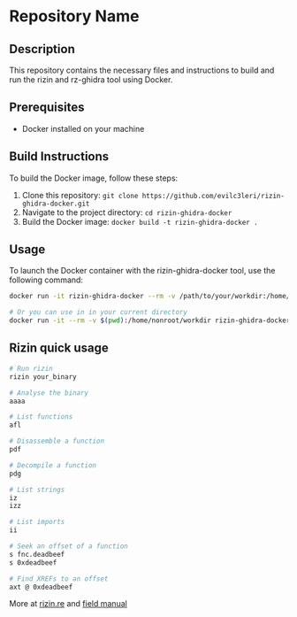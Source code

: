 # Repository Name

## Description

This repository contains the necessary files and instructions to build and run the rizin and rz-ghidra tool using Docker.

## Prerequisites

- Docker installed on your machine

## Build Instructions

To build the Docker image, follow these steps:

1. Clone this repository: `git clone https://github.com/evilc3leri/rizin-ghidra-docker.git`
2. Navigate to the project directory: `cd rizin-ghidra-docker`
3. Build the Docker image: `docker build -t rizin-ghidra-docker .`

## Usage

To launch the Docker container with the rizin-ghidra-docker tool, use the following command:
```sh
docker run -it rizin-ghidra-docker --rm -v /path/to/your/workdir:/home/nonroot/workdir 

# Or you can use in in your current directory
docker run -it --rm -v $(pwd):/home/nonroot/workdir rizin-ghidra-docker 
```
## Rizin quick usage

```sh
# Run rizin
rizin your_binary

# Analyse the binary
aaaa

# List functions
afl

# Disassemble a function
pdf

# Decompile a function 
pdg

# List strings
iz
izz

# List imports
ii

# Seek an offset of a function
s fnc.deadbeef
s 0xdeadbeef

# Find XREFs to an offset
axt @ 0xdeadbeef
```

More at [rizin.re](https://book.rizin.re/) and [field manual](https://github.com/evilcel3ri/yaCTFpl/blob/aleph/manual.md#radare2rizin-suite)
